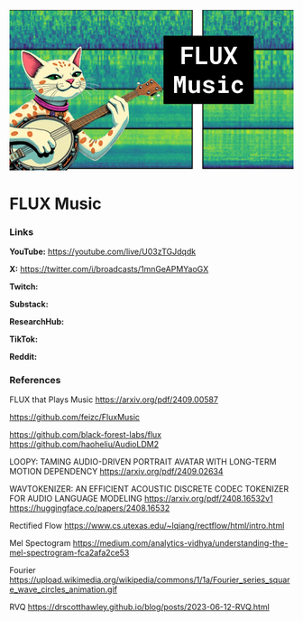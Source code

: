 ![thumbnail](thumbnail.png)

# FLUX Music

### Links

**YouTube:** https://youtube.com/live/U03zTGJdqdk

**X:** https://twitter.com/i/broadcasts/1mnGeAPMYaoGX

**Twitch:**

**Substack:**

**ResearchHub:**

**TikTok:**

**Reddit:**

### References

FLUX that Plays Music
https://arxiv.org/pdf/2409.00587

https://github.com/feizc/FluxMusic

https://github.com/black-forest-labs/flux
https://github.com/haoheliu/AudioLDM2

LOOPY: TAMING AUDIO-DRIVEN PORTRAIT AVATAR
WITH LONG-TERM MOTION DEPENDENCY
https://arxiv.org/pdf/2409.02634

WAVTOKENIZER: AN EFFICIENT ACOUSTIC DISCRETE
CODEC TOKENIZER FOR AUDIO LANGUAGE MODELING
https://arxiv.org/pdf/2408.16532v1
https://huggingface.co/papers/2408.16532

Rectified Flow
https://www.cs.utexas.edu/~lqiang/rectflow/html/intro.html

Mel Spectogram
https://medium.com/analytics-vidhya/understanding-the-mel-spectrogram-fca2afa2ce53

Fourier
https://upload.wikimedia.org/wikipedia/commons/1/1a/Fourier_series_square_wave_circles_animation.gif

RVQ
https://drscotthawley.github.io/blog/posts/2023-06-12-RVQ.html
